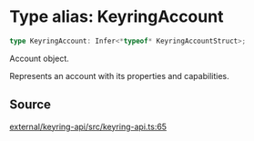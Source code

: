 # Type alias: KeyringAccount

```ts
type KeyringAccount: Infer<*typeof* KeyringAccountStruct>;
```

Account object.

Represents an account with its properties and capabilities.

## Source

[external/keyring-api/src/keyring-api.ts:65](https://github.com/MetaMask/keyring-api/blob/1c8eeb9/src/keyring-api.ts#L65)
